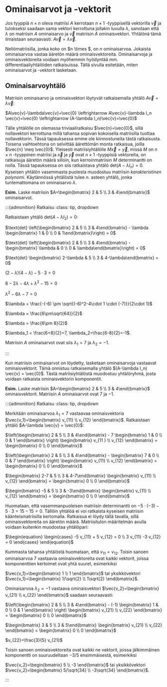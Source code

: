# Ominaisarvot ja -vektorit

Jos tyyppiä $n \times n$ oleva matriisi $A$ kerrotaan $n \times 1$ -tyyppisellä vektorilla $\vec{v}$ ja tulokseksi saadaan sama vektori kerrottuna jollakin luvulla $\lambda$, sanotaan että $\lambda$ on matriisin $A$ ominaisarvo ja $\vec{v}$ matriisin $A$ ominaisvektori. Yhtälönä tämä ilmaistaan seuraavasti: $A\vec{v}=\lambda\vec{v}$.

Neliömatriisilla, jonka koko on $n \times $, on $n$ ominaisarvoa. Jokaista ominaisarvoa vastaa ääretön määrä ominaisvektoreita. Ominaisarvoja ja ominaisvektoreita voidaan myöhemmin hyödyntää mm. differentiaaliyhtälöiden ratkaisuissa. Tällä sivulla esitetään, miten ominaisarvot ja -vektorit lasketaan.

## Ominaisarvoyhtälö

Matriisin ominaisarvo ja ominaisvektori löytyvät ratkaisemalla yhtälö $A\vec{v}=\lambda\vec{v}$:

$A\vec{v}-\lambda\vec{v}=\vec{0} \leftrightarrow A\vec{v}-\lambda I_n \vec{v}=\vec{0} \leftrightarrow (A-\lambda I_n)\vec{v}=\vec{0}$

Tälle yhtälölle on olemassa triviaaliratkaisu $\vec{n}=\vec{0}$, sillä nollavektori kerrottuna millä tahansa sopivan kokoisella matriisilla tuottaa nollavektorin. Tässä tapauksessa emme ole kiinnostuneita tästä ratkaisusta. Toisena vaihtoehtona on selvittää äärettömän monta ratkaisua, joilla $\vec{n} \neq \vec{0}$. Yleisesti matriisiyhtälölle $M \vec{x} = \vec{y}$, missä $M$ on $n \times n$ -tyyppinen matriisi ja $\vec{x}$ ja $\vec{y}$ ovat $n \times 1$ -tyyppisiä vektoreita, on ratkaisuja ääretön määrä silloin, kun kerroinmatriisin $M$ determinantti on nolla. Tässä tapauksessa on siis ratkaistava yhtälö $\text{det}(A-\lambda I_n)=0$. Kyseisen yhtälön vasemmasta puolesta muodostuu matriisin _karakteristinen polynomi_. Käytännössä yhtälöstä tulee $n$. asteen yhtälö, jonka tuntemattomana on ominaisarvo $\lambda$. 

**Esim.** Laske matriisin $A=\begin{bmatrix} 2 & 5 \\ 3 & 4\end{bmatrix}$ ominaisarvot.

:::{admonition} Ratkaisu
:class: tip, dropdown

Ratkaistaan yhtälö $\text{det} (A-\lambda I_2) = 0$:

$\text{det} \left(\begin{bmatrix} 2 & 5 \\ 3 & 4\end{bmatrix} - \lambda \begin{bmatrix} 1 & 0 \\ 0 & 1\end{bmatrix}\right) = 0$  

$\text{det} \left(\begin{bmatrix} 2 & 5 \\ 3 & 4\end{bmatrix} - \begin{bmatrix} \lambda & 0 \\ 0 & \lambda\end{bmatrix}\right) = 0$  

$\text{det} \begin{bmatrix} 2-\lambda & 5 \\ 3 & 4-\lambda\end{bmatrix} = 0$  

$(2-\lambda)(4-\lambda)-5\cdot 3 = 0$  

$8-2\lambda-4\lambda + \lambda^2 -15 = 0$  

$\lambda^2 - 6\lambda -7 = 0$

$\lambda = \frac{-(-6) \pm \sqrt{(-6)^2-4\cdot 1 \cdot (-7)}}{2\cdot 1}$  

$\lambda = \frac{6\pm\sqrt{64}}{2}$  

$\lambda = \frac{6\pm 8}{2}$  

$\lambda_1 = \frac{6+8}{2}=7, \lambda_2=\frac{6-8}{2}=-1$.

Matriisin $A$ ominaisarvot ovat siis $\lambda_1=7$ ja $\lambda_2=-1$.

:::

Kun matriisin ominaisarvot on löydetty, lasketaan ominaisarvoja vastaavat ominaisvektorit. Tämä onnistuu ratkaisemalla yhtälö $(A-\lambda I_n) \vec{v} = \vec{0}$. Tästä matriisiyhtälöstä muodostuu yhtälöryhmä, josta voidaan ratkaista ominaisvektorin komponentit.

**Esim.** Laske matriisin $A=\begin{bmatrix} 2 & 5 \\ 3 & 4\end{bmatrix}$ ominaisvektorit. Matriisin $A$ ominaisarvot ovat $7$ ja $-1$.

:::{admonition} Ratkaisu
:class: tip, dropdown

Merkitään ominaisarvoa $\lambda_1=7$ vastaavaa ominaisvektoria $\vec{v_1}=\begin{bmatrix} v_{11} \\ v_{12} \end{bmatrix}$. Ratkaistaan yhtälö $A-\lambda \vec{v} = \vec{0}$:

$\left(\begin{bmatrix} 2 & 5 \\ 3 & 4\end{bmatrix} - 7 \begin{bmatrix} 1 & 0 \\ 0 & 1 \end{bmatrix} \right) \begin{bmatrix} v_{11 } \\ v_{12} \end{bmatrix} = \begin{bmatrix} 0 \\ 0 \end{bmatrix}$  

$\left(\begin{bmatrix} 2 & 5 \\ 3 & 4\end{bmatrix} - \begin{bmatrix} 7 & 0 \\ 0 & 7 \end{bmatrix} \right) \begin{bmatrix} v_{11}  \\ v_{12} \end{bmatrix} = \begin{bmatrix} 0 \\ 0 \end{bmatrix}$  

$\begin{bmatrix} 2-7 & 5 \\ 3 & 4-7\end{bmatrix} \begin{bmatrix} v_{11}  \\ v_{12} \end{bmatrix} = \begin{bmatrix} 0 \\ 0 \end{bmatrix}$  

$\begin{bmatrix} -5 & 5 \\ 3 & -3\end{bmatrix} \begin{bmatrix} v_{11}  \\ v_{12} \end{bmatrix} = \begin{bmatrix} 0 \\ 0 \end{bmatrix}$ 

Huomataan, että vasemmanpuoleisen matriisin determinantti on $-5\cdot (-3) - 5\cdot 3 = 15-15=0$. Tällöin yhtälöä ei voi ratkaista kyseisen matriisin käänteismatriisilla kertomalla. Ratkaisua ei löydy tällä tavalla, sillä ominaisvektoreita on ääretön määrä. Matriisitulon määritelmän avulla voidaan kuitenkin muodostaa yhtälöpari:

$\begin{equation} \begin{cases} -5 v_{11} + 5 v_{12} = 0 \\ 3 v_{11} -3 v_{12} = 0 \end{cases} \end{equation}$  

Kummasta tahansa yhtälöstä huomataan, että $v_{11}=v_{12}$. Toisin sanoen ominaisarvoa $7$ vastaavia ominaisvektoreita ovat kaikki vektorit, joissa komponenttien kertoimet ovat yhtä suuret, esimerkiksi

$\vec{v_1}=\begin{bmatrix} 1 \\ 1 \end{bmatrix}$ tai yksikkövektori $\vec{v_1}=\begin{bmatrix} 1/\sqrt{2} \\ 1\sqrt{2} \end{bmatrix}$.  

Ominaisarvoa $\lambda_2=-1$ vastaava ominaisvektori $\vec{v_2}=\begin{bmatrix} v_{21} \\ v_{22} \end{bmatrix}$ saadaan seuraavasti:

$\left(\begin{bmatrix} 2 & 5 \\ 3 & 4\end{bmatrix} - (-1) \begin{bmatrix} 1 & 0 \\ 0 & 1 \end{bmatrix} \right) \begin{bmatrix} v_{21}  \\ v_{22} \end{bmatrix} = \begin{bmatrix} 0 \\ 0 \end{bmatrix}$  

$\begin{bmatrix} 3 & 5 \\ 3 & 5\end{bmatrix} \begin{bmatrix} v_{21}  \\ v_{22} \end{bmatrix} = \begin{bmatrix} 0 \\ 0 \end{bmatrix}$ 

$v_{22}=\frac{3}{5} v_{21}$

Toisin sanoen ominaisvektoreita ovat kaikki ne vektorit, joissa jälkimmäinen komponentti on suuruudeltaan $-3/5$ ensimmäisestä, esimerkiksi 

$\vec{v_2}=\begin{bmatrix} 5 \\ -3 \end{bmatrix}$ tai yksikkövektori $\vec{v_2}=\begin{bmatrix} 5/\sqrt{34} \\ -3\sqrt{34} \end{bmatrix}$.  

:::
